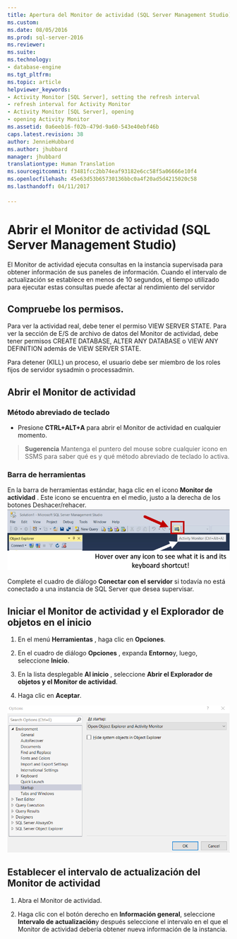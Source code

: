 ```yaml
---
title: Apertura del Monitor de actividad (SQL Server Management Studio) | Microsoft Docs
ms.custom: 
ms.date: 08/05/2016
ms.prod: sql-server-2016
ms.reviewer: 
ms.suite: 
ms.technology:
- database-engine
ms.tgt_pltfrm: 
ms.topic: article
helpviewer_keywords:
- Activity Monitor [SQL Server], setting the refresh interval
- refresh interval for Activity Monitor
- Activity Monitor [SQL Server], opening
- opening Activity Monitor
ms.assetid: 0a6eeb16-f02b-479d-9a60-543e40ebf46b
caps.latest.revision: 38
author: JennieHubbard
ms.author: jhubbard
manager: jhubbard
translationtype: Human Translation
ms.sourcegitcommit: f3481fcc2bb74eaf93182e6cc58f5a06666e10f4
ms.openlocfilehash: 45e63d53b65730136bbc0a4f20ad5d4215020c58
ms.lasthandoff: 04/11/2017

---
```

# <a name="open-activity-monitor-sql-server-management-studio"></a>Abrir el Monitor de actividad (SQL Server Management Studio)

   
 El Monitor de actividad ejecuta consultas en la instancia supervisada para obtener información de sus paneles de información. Cuando el intervalo de actualización se establece en menos de 10 segundos, el tiempo utilizado para ejecutar estas consultas puede afectar al rendimiento del servidor  
  
  
##  <a name="Permissions"></a> Compruebe los permisos.  
 Para ver la actividad real, debe tener el permiso VIEW SERVER STATE. Para ver la sección de E/S de archivo de datos del Monitor de actividad, debe tener permisos CREATE DATABASE, ALTER ANY DATABASE o VIEW ANY DEFINITION además de VIEW SERVER STATE.  
  
 Para detener (KILL) un proceso, el usuario debe ser miembro de los roles fijos de servidor sysadmin o processadmin.  
  
  
## <a name="open-activity-monitor"></a>Abrir el Monitor de actividad  

### <a name="keyboard-shortcut"></a>Método abreviado de teclado  
 - Presione **CTRL+ALT+A** para abrir el Monitor de actividad en cualquier momento.

 >**Sugerencia** Mantenga el puntero del mouse sobre cualquier icono en SSMS para saber qué es y qué método abreviado de teclado lo activa.

### <a name="toolbar"></a>Barra de herramientas

En la barra de herramientas estándar, haga clic en el icono **Monitor de actividad** . Este icono se encuentra en el medio, justo a la derecha de los botones Deshacer/rehacer.
![Activity_Monitor_icon](../../relational-databases/performance-monitor/media/activity-monitor-icon.png)  
  
Complete el cuadro de diálogo **Conectar con el servidor** si todavía no está conectado a una instancia de SQL Server que desea supervisar.
  
## <a name="launch-activity-monitor-and-object-explorer-on-startup"></a>Iniciar el Monitor de actividad y el Explorador de objetos en el inicio
  
1.  En el menú **Herramientas** , haga clic en **Opciones**.  
  
2.  En el cuadro de diálogo **Opciones** , expanda **Entorno**y, luego, seleccione **Inicio**.  
  
3.  En la lista desplegable **Al inicio** , seleccione **Abrir el Explorador de objetos y el Monitor de actividad**.  

4.  Haga clic en **Aceptar**.
  
![open_object_explorer](../../relational-databases/performance-monitor/media/open-object-explorer.png)
  
  
## <a name="set-the-activity-monitor-refresh-interval"></a>Establecer el intervalo de actualización del Monitor de actividad  
  
1.   Abra el Monitor de actividad.  
  
2.   Haga clic con el botón derecho en **Información general**, seleccione **Intervalo de actualización**y después seleccione el intervalo en el que el Monitor de actividad debería obtener nueva información de la instancia.  
  
  

